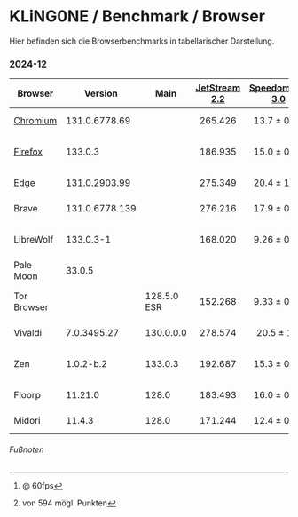# KLiNG0NE / Benchmark / Browser

Hier befinden sich die Browserbenchmarks in tabellarischer Darstellung.

### 2024-12

| Browser         | Version        | Main          | [JetStream 2.2][1] | [Speedometer 3.0][2] | [MotionMark 1.3.1][3][^1] | [SunSpider 1.0][4] | [HTML5test][5][^2]
| --------------- | -------------- | ------------- | :----------------: | :------------------: | :-----------------------: | :----------------: | :-------------------:
| [Chromium][chr] | 131.0.6778.69  |               | 265.426            | 13.7 ± 0.46          | 1367.74 ±8.41%            | 52.0ms +/- 3.5%    | 581
| [Firefox][fir]  | 133.0.3        |               | 186.935            | 15.0 ± 0.62          | 1151.14 ±6.64%            | 49.9ms +/- 13.8%   | 546
| [Edge][edg]     | 131.0.2903.99  |               | 275.349            | 20.4 ± 1.40          | 2641.24 ±2.38%            | 49.4ms +/- 2.4%    | 581
| Brave           | 131.0.6778.139 |               | 276.216            | 17.9 ± 0.89          | 1862.81 ±2.45%            | 49.1ms +/- 2.8%    | 581
| LibreWolf       | 133.0.3-1      |               | 168.020            |  9.26 ± 0.45         |  710.78 ±8.08%            | 36.7ms +/- 45.1%   | 539
| Pale Moon       | 33.0.5         |               |                    |                      |  363.98 ±16.36%           | 93.2ms +/- 8.7%    | 477
| Tor Browser     |                | 128.5.0 ESR   | 152.268            |  9.33 ± 0.59         |  914.98 ±11.30%           | 75.0ms +/- 29.0%   | 457
| Vivaldi         | 7.0.3495.27    | 130.0.0.0     | 278.574            | 20.5 ± 1.0           | 2165.41 ±2.72%            | 53.6ms +/- 4.4%    | 581
| Zen             | 1.0.2-b.2      | 133.0.3       | 192.687            | 15.3 ± 0.43          | 1227.54 ±3.30%            | 50.2ms +/- 12.6%   | 546
| Floorp          | 11.21.0        | 128.0         | 183.493            | 16.0 ± 0.36          | 1090.78 ±3.19%            | 44.6ms +/- 4.0%    | 546
| Midori          | 11.4.3         | 128.0         | 171.244            | 12.4 ± 0.26          | 1001.36 ±3.26%            | 45.6ms +/- 3.8%    | 546

[1]: <https://browserbench.org/JetStream/> "JetStream 2.2"
[2]: <https://browserbench.org/Speedometer3.0/> "Speedometer 3.0"
[3]: <https://browserbench.org/MotionMark1.3.1> "SunSpider 1.0"
[4]: <http://proofcafe.org/jsx-bench/js/sunspider.html> "SunSpider 1.0"
[5]: <https://html5test.co/> "HTML5test"

[chr]: <https://chromium.woolyss.com/download/de/> "chromium.woolyss.com"
[fir]: <https://www.mozilla.org/de/firefox/all/> "www.mozilla.org"
[edg]: <https://www.microsoft.com/de-de/edge/business/download> "www.microsoft.com"

###### Fußnoten
[^1]: @ 60fps
[^2]: von 594 mögl. Punkten
